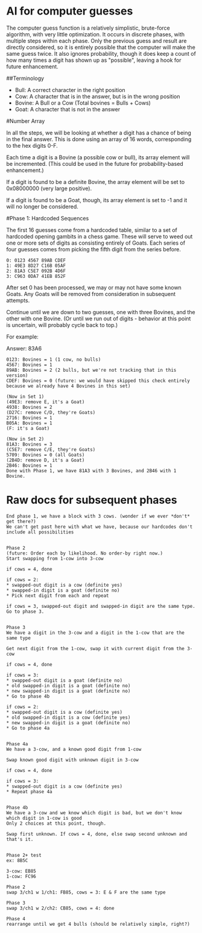 AI for computer guesses
=======================

The computer guess function is a relatively simplistic, brute-force algorithm, with very little optimization. It occurs in discrete phases, with multiple steps within each phase. Only the previous guess and result are directly considered, so it is entirely possible that the computer will make the same guess twice. It also ignores probability, though it does keep a count of how many times a digit has shown up as "possible", leaving a hook for future enhancement.

##Terminology

* Bull: A correct character in the right position
* Cow: A character that is in the answer, but is in the wrong position
* Bovine: A Bull or a Cow (Total bovines = Bulls + Cows)
* Goat: A character that is not in the answer

#Number Array

In all the steps, we will be looking at whether a digit has a chance of being in the final answer. This is done using an array of 16 words, corresponding to the hex digits 0-F.

Each time a digit is a Bovine (a possible cow or bull), its array element will be incremented. (This could be used in the future for probability-based enhancement.)

If a digit is found to be a definite Bovine, the array element will be set to 0x08000000 (very large positive).

If a digit is found to be a Goat, though, its array element is set to -1 and it will no longer be considered.

#Phase 1: Hardcoded Sequences

The first 16 guesses come from a hardcoded table, similar to a set of hardcoded opening gambits in a chess game. These will serve to weed out one or more sets of digits as consisting entirely of Goats. Each series of four guesses comes from picking the fifth digit from the series before.

    0: 0123 4567 89AB CDEF
    1: 49E3 8D27 C16B 05AF
    2: 81A3 C5E7 092B 4D6F
    3: C963 0DA7 41EB 852F

After set 0 has been processed, we may or may not have some known Goats. Any Goats will be removed from consideration in subsequent attempts.

Continue until we are down to two guesses, one with three Bovines, and the other with one Bovine. (Or until we run out of digits - behavior at this point is uncertain, will probably cycle back to top.)

For example:

Answer: 83A6

    0123: Bovines = 1 (1 cow, no bulls)
    4567: Bovines = 1
    89AB: Bovines = 2 (2 bulls, but we're not tracking that in this version)
    CDEF: Bovines = 0 (future: we would have skipped this check entirely because we already have 4 Bovines in this set)

    (Now in Set 1)
    (49E3: remove E, it's a Goat)
    4938: Bovines = 2
    (D27C: remove C/D, they're Goats)
    2716: Bovines = 1
    B05A: Bovines = 1
    (F: it's a Goat)

    (Now in Set 2)
    81A3: Bovines = 3
    (C5E7: remove C/E, they're Goats)
    5709: Bovines = 0 (all Goats)
    (2B4D: remove D, it's a Goat)
    2B46: Bovines = 1
    Done with Phase 1, we have 81A3 with 3 Bovines, and 2B46 with 1 Bovine.

Raw docs for subsequent phases
==============================

    End phase 1, we have a block with 3 cows. (wonder if we ever *don't* get there?)
    We can't get past here with what we have, because our hardcodes don't include all possibilities


    Phase 2
    (future: Order each by likelihood. No order-by right now.)
    Start swapping from 1-cow into 3-cow

    if cows = 4, done

    if cows = 2:
    * swapped-out digit is a cow (definite yes)
    * swapped-in digit is a goat (definite no)
    * Pick next digit from each and repeat

    if cows = 3, swapped-out digit and swapped-in digit are the same type. Go to phase 3.


    Phase 3
    We have a digit in the 3-cow and a digit in the 1-cow that are the same type

    Get next digit from the 1-cow, swap it with current digit from the 3-cow

    if cows = 4, done

    if cows = 3:
    * swapped-out digit is a goat (definite no)
    * old swapped-in digit is a goat (definite no)
    * new swapped-in digit is a goat (definite no)
    * Go to phase 4b

    if cows = 2:
    * swapped-out digit is a cow (definite yes)
    * old swapped-in digit is a cow (definite yes)
    * new swapped-in digit is a goat (definite no)
    * Go to phase 4a


    Phase 4a
    We have a 3-cow, and a known good digit from 1-cow

    Swap known good digit with unknown digit in 3-cow

    if cows = 4, done

    if cows = 3:
    * swapped-out digit is a cow (definite yes)
    * Repeat phase 4a


    Phase 4b
    We have a 3-cow and we know which digit is bad, but we don't know which digit in 1-cow is good
    Only 2 choices at this point, though.

    Swap first unknown. If cows = 4, done, else swap second unknown and that's it.


    Phase 2+ test
    ex: 8B5C

    3-cow: EB85
    1-cow: FC96

    Phase 2
    swap 3/ch1 w 1/ch1: FB85, cows = 3: E & F are the same type

    Phase 3
    swap 3/ch1 w 2/ch2: CB85, cows = 4: done

    Phase 4
    rearrange until we get 4 bulls (should be relatively simple, right?)
